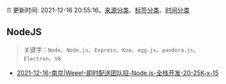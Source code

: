 :alarm_clock: 更新时间: 2021-12-16 20:55:16。[来源分类](../README.md)、[标签分类](../TAGS.md)、[时间分类](../TIMELINE.md)

## NodeJS


> 关键字：`Node`、`Node.js`、`Express`、`Koa`、`egg.js`、`pandora.js`、`Electron`、`V8`



- [2021-12-16-南京|Weee!-即时配送团队招-Node.js-全栈开发-20-25K-x-15](https://www.v2ex.com/t/822681) 